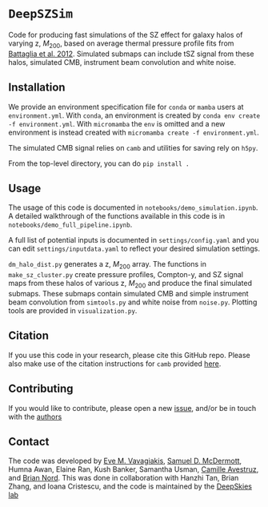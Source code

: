 # `DeepSZSim`

Code for producing fast simulations of the SZ effect for galaxy halos of varying z, $M_{200}$, based on average thermal pressure profile fits from [Battaglia et al. 2012](https://ui.adsabs.harvard.edu/abs/2012ApJ...758...75B/abstract). Simulated submaps can include tSZ signal from these halos, simulated CMB, instrument beam convolution and white noise.

## Installation 

We provide an environment specification file for `conda` or `mamba` users at `environment.yml`. With `conda`, an environment is created by `conda env create -f environment.yml`. With `micromamba` the `env` is omitted and a new environment is instead created with `micromamba create -f environment.yml`.

The simulated CMB signal relies on `camb` and utilities for saving rely on `h5py`.

From the top-level directory, you can do `pip install .`

## Usage

The usage of this code is documented in `notebooks/demo_simulation.ipynb`. A detailed walkthrough of the functions available in this code is in `notebooks/demo_full_pipeline.ipynb`.

A full list of potential inputs is documented in `settings/config.yaml` and you can edit `settings/inputdata.yaml` to reflect your desired simulation settings.  

`dm_halo_dist.py` generates a z, $M_{200}$ array. The functions in `make_sz_cluster.py` create pressure profiles, Compton-y, and SZ signal maps from these halos of various z, $M_{200}$ and produce the final simulated submaps. These submaps contain simulated CMB and simple instrument beam convolution from `simtools.py` and white noise from `noise.py`. Plotting tools are provided in `visualization.py`.

## Citation

If you use this code in your research, please cite this GitHub repo. Please also make use of the citation instructions for `camb` provided [here](https://camb.info).

## Contributing

If you would like to contribute, please open a new [issue](https://github.com/deepskies/deepszsim/issues), and/or be in touch with the [authors](#contact)

## Contact

The code was developed by [Eve M. Vavagiakis](http://evevavagiakis.com), [Samuel D. McDermott](https://samueldmcdermott.github.io), Humna Awan, Elaine Ran, Kush Banker, Samantha Usman, [Camille Avestruz](https://sites.google.com/view/camilleavestruz), and [Brian Nord](http://briandnord.com/bio). This was done in collaboration with Hanzhi Tan, Brian Zhang, and Ioana Cristescu, and the code is maintained by the [DeepSkies lab](https://deepskieslab.com) 
